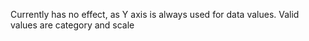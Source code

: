 Currently has no effect, as Y axis is always used for data
values. Valid values are category and scale